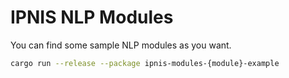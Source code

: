 # IPNIS NLP Modules

You can find some sample NLP modules as you want.

```bash
cargo run --release --package ipnis-modules-{module}-example
```
